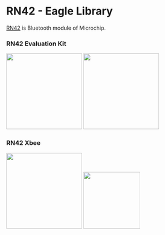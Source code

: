 RN42 - Eagle Library
===============

[RN42](http://www.microchip.com/wwwproducts/Devices.aspx?product=RN42) is Bluetooth module of Microchip. <br/>

### RN42 Evaluation Kit   
<img src="https://raw.githubusercontent.com/ohwada/Eagle-Library/master/docs/RN42/rn42-ek-sym.png" width="200" /> <img src="https://raw.githubusercontent.com/ohwada/Eagle-Library/master/docs/RN42/rn42-ek-pkg-2.png" width="200" />

### RN42 Xbee
<img src="https://raw.githubusercontent.com/ohwada/Eagle-Library/master/docs/RN42/rn42-xv-sym.png" width="200" /> <img src="https://raw.githubusercontent.com/ohwada/Eagle-Library/master/docs/RN42/rn42-xv-pkg.png" width="150" />

